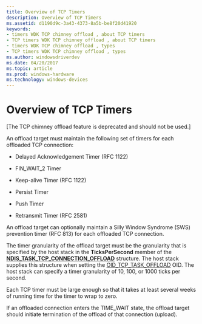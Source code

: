 ```yaml
---
title: Overview of TCP Timers
description: Overview of TCP Timers
ms.assetid: d1190d9c-3a43-4373-8a5b-be8f20d41920
keywords:
- timers WDK TCP chimney offload , about TCP timers
- TCP timers WDK TCP chimney offload , about TCP timers
- timers WDK TCP chimney offload , types
- TCP timers WDK TCP chimney offload , types
ms.author: windowsdriverdev
ms.date: 04/20/2017
ms.topic: article
ms.prod: windows-hardware
ms.technology: windows-devices
---
```


# Overview of TCP Timers


\[The TCP chimney offload feature is deprecated and should not be used.\]

An offload target must maintain the following set of timers for each offloaded TCP connection:

-   Delayed Acknowledgement Timer (RFC 1122)

-   FIN\_WAIT\_2 Timer

-   Keep-alive Timer (RFC 1122)

-   Persist Timer

-   Push Timer

-   Retransmit Timer (RFC 2581)

An offload target can optionally maintain a Silly Window Syndrome (SWS) prevention timer (RFC 813) for each offloaded TCP connection.

The timer granularity of the offload target must be the granularity that is specified by the host stack in the **TicksPerSecond** member of the [**NDIS\_TASK\_TCP\_CONNECTION\_OFFLOAD**](https://msdn.microsoft.com/library/windows/hardware/ff567873) structure. The host stack supplies this structure when setting the [OID\_TCP\_TASK\_OFFLOAD](https://msdn.microsoft.com/library/windows/hardware/ff569815) OID. The host stack can specify a timer granularity of 10, 100, or 1000 ticks per second.

Each TCP timer must be large enough so that it takes at least several weeks of running time for the timer to wrap to zero.

If an offloaded connection enters the TIME\_WAIT state, the offload target should initiate termination of the offload of that connection (upload).

 

 





